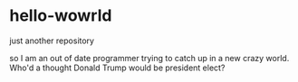 # hello-wowrld
just another repository

so I am an out of date programmer trying to catch up in a new crazy world. 
Who'd a thought Donald Trump would be president elect?

